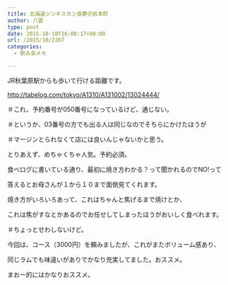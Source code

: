 ```yaml
---
title: 北海道ジンギスカン良夢＠岩本町
author: 八雲
type: post
date: 2015-10-10T16:00:17+00:00
url: /2015/10/2207
categories:
  - 飲み会メモ

---
```

JR秋葉原駅からも歩いて行ける距離です。

http://tabelog.com/tokyo/A1310/A131002/13024444/
  
＃これ、予約番号が050番号になっているけど、通じない。
  
＃というか、03番号の方でも出る人は同じなのでそちらにかけたほうが
  
＃マージンとられなくて店には良いんじゃないかと思う。

とりあえず、めちゃくちゃ人気。予約必須。

食べログに書いている通り、最初に焼き方わかる？って聞かれるのでNO!って
  
答えるとお母さんが１から１０まで面倒見てくれます。
  
焼き方がいろいろあって、これはちゃんと焦げるまで焼けとか、
  
これは焦がすなとかあるのでお任せしてしまったほうがおいしく食べれます。
  
＃ちょっとせわしないけど。

今回は、コース（3000円）を頼みましたが、これがまたボリューム感あり、
  
同じラムでも味違いがありでかなり充実してました。おススメ。

まおー的にはかなりおススメ。